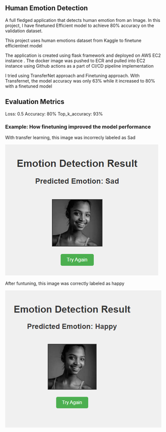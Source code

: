 ## Human Emotion Detection
A full fledged application that detects human emotion from an Image.
In this project, I have finetuned Efficient model to achieve 80% accuracy on the validation dataset.

This project uses human emotions dataset from Kaggle to finetune efficientnet model

The application is created using flask framework and deployed on AWS EC2 instance . The docker image was pushed to ECR and pulled into EC2 instance using Github actions as a part of CI/CD pipeline implementation

I tried using TransferNet approach and Finetuning approach. With Transfernet, the model accuracy was only 63% while it increased to 80% with a finetuned model

## Evaluation Metrics

Loss: 0.5
Accuracy: 80%
Top_k_accuracy: 93%

### Example: How finetuning improved the model performance

With transfer learning, this image was incorrecly labeled as Sad

![Incorrect labeling with transfer learning](TransferLearning.png)

After funtuning, this image was correctly labeled as happy

![Correct labeling with finetuned model](Finetuning.png)

